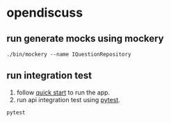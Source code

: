 # opendiscuss

## run generate mocks using mockery

```
./bin/mockery --name IQuestionRepository
```

## run integration test

1. follow [quick start](https://github.com/Hidayathamir/opendiscuss#quick-start) to run the app.
2. run api integration test using [pytest](https://docs.pytest.org/en/7.4.x/).

```
pytest
```
